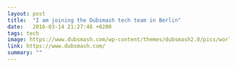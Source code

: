 ```yaml
---
layout: post
title:  "I am joining the Dubsmash tech team in Berlin"
date:   2016-03-14 21:27:46 +0200
tags: tech
image: https://www.dubsmash.com/wp-content/themes/dubsmash2.0/pics/world.png
link: https://www.dubsmash.com/
summary: ""
---
```

